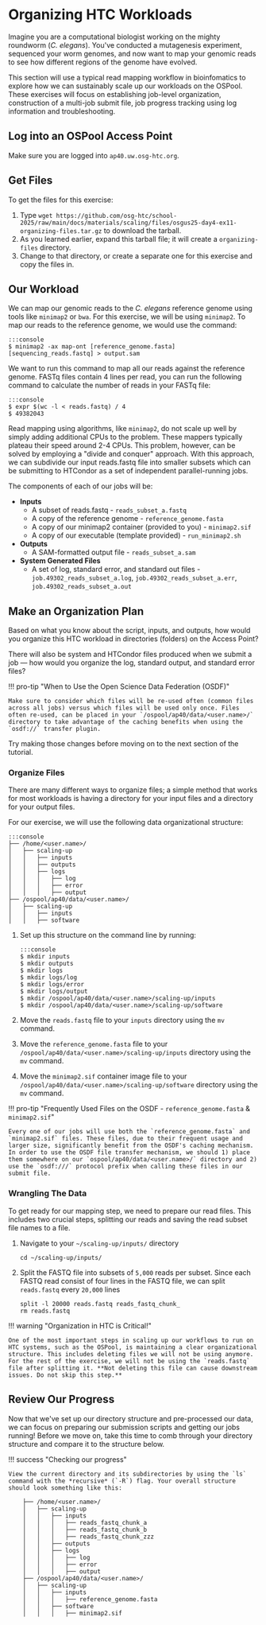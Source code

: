 # Organizing HTC Workloads

Imagine you are a computational biologist working on the mighty roundworm (_C. elegans_). You've conducted a mutagenesis experiment, sequenced your worm genomes, and now want to map your genomic reads to see how different regions of the genome have evolved. 

This section will use a typical read mapping workflow in bioinfomatics to explore how we can sustainably scale up our workloads on the OSPool. These exercises will focus on establishing job-level organization, construction of a multi-job submit file, job progress tracking using log information and troubleshooting. 

## Log into an OSPool Access Point

Make sure you are logged into `ap40.uw.osg-htc.org`. 

## Get Files

To get the files for this exercise:

1.  Type `wget https://github.com/osg-htc/school-2025/raw/main/docs/materials/scaling/files/osgus25-day4-ex11-organizing-files.tar.gz` to download the tarball.
1.  As you learned earlier, expand this tarball file; it will create a `organizing-files` directory.
1.  Change to that directory, or create a separate one for this exercise and copy the files in.

## Our Workload

We can map our genomic reads to the _C. elegans_ reference genome using tools like `minimap2` or `bwa`. For this exercise, we will be using `minimap2`. To map our reads to the reference genome, we would use the command:

    :::console
    $ minimap2 -ax map-ont [reference_genome.fasta] [sequencing_reads.fastq] > output.sam

We want to run this command to map all our reads against the reference genome. FASTq files contain 4 lines per read, you can run the following command to calculate the number of reads in your FASTq file:

    :::console
    $ expr $(wc -l < reads.fastq) / 4
    $ 49382043

Read mapping using algorithms, like `minimap2`, do not scale up well by simply adding additional CPUs to the problem. These mappers typically plateau their speed around 2-4 CPUs. This problem, however, can be solved by employing a "divide and conquer" approach. With this approach, we can subdivide our input reads.fastq file into smaller subsets which can be submitting to HTCondor as a set of independent parallel-running jobs. 

The components of each of our jobs will be:

* **Inputs**
    * A subset of reads.fastq - `reads_subset_a.fastq`
    * A copy of the reference genome - `reference_genome.fasta`
    * A copy of our minimap2 container (provided to you) - `minimap2.sif`
    * A copy of our executable (template provided) - `run_minimap2.sh`
* **Outputs**
    * A SAM-formatted output file - `reads_subset_a.sam`
* **System Generated Files**
    * A set of log, standard error, and standard out files - `job.49302_reads_subset_a.log`, `job.49302_reads_subset_a.err`, `job.49302_reads_subset_a.out`

## Make an Organization Plan

Based on what you know about the script, inputs, and outputs,
how would you organize this HTC workload in directories (folders) on the Access Point?

There will also be system and HTCondor files produced when we submit a job&nbsp;&mdash;
how would you organize the log, standard output, and standard error files?

!!! pro-tip "When to Use the Open Science Data Federation (OSDF)"
    
    Make sure to consider which files will be re-used often (common files across all jobs) versus which files will be used only once. Files often re-used, can be placed in your `/ospool/ap40/data/<user.name>/` directory to take advantage of the caching benefits when using the `osdf://` transfer plugin.

Try making those changes before moving on to the next section of the tutorial.

### Organize Files

There are many different ways to organize files;
a simple method that works for most workloads is having a directory for your input files
and a directory for your output files.

For our exercise, we will use the following data organizational structure:

    :::console
    ├── /home/<user.name>/
    │   ├── scaling-up
    │   │   ├── inputs
    │   │   ├── outputs
    │   │   ├── logs
    │   │   │   ├── log
    │   │   │   ├── error
    │   │   │   ├── output
    ├── /ospool/ap40/data/<user.name>/
    │   ├── scaling-up
    │   │   ├── inputs
    │   │   ├── software

1.  Set up this structure on the command line by running: 

        :::console
        $ mkdir inputs
        $ mkdir outputs
        $ mkdir logs
        $ mkdir logs/log
        $ mkdir logs/error
        $ mkdir logs/output
        $ mkdir /ospool/ap40/data/<user.name>/scaling-up/inputs
        $ mkdir /ospool/ap40/data/<user.name>/scaling-up/software

2. Move the `reads.fastq` file to your `inputs` directory using the `mv` command. 

3. Move the `reference_genome.fasta` file to your `/ospool/ap40/data/<user.name>/scaling-up/inputs` directory using the `mv` command. 

4. Move the `minimap2.sif` container image file to your `/ospool/ap40/data/<user.name>/scaling-up/software` directory using the `mv` command. 

!!! pro-tip "Frequently Used Files on the OSDF - `reference_genome.fasta` & `minimap2.sif`"
    
    Every one of our jobs will use both the `reference_genome.fasta` and `minimap2.sif` files. These files, due to their frequent usage and larger size, significantly benefit from the OSDF's caching mechanism. In order to use the OSDF file transfer mechanism, we should 1) place them somewhere on our `ospool/ap40/data/<user.name>/` directory and 2) use the `osdf:///` protocol prefix when calling these files in our submit file.

### Wrangling The Data
To get ready for our mapping step, we need to prepare our read files. This includes two crucial steps, splitting our reads and saving the read subset file names to a file.

1. Navigate to your `~/scaling-up/inputs/` directory

   ```
   cd ~/scaling-up/inputs/
   ```

2. Split the FASTQ file into subsets of `5,000` reads per subset. Since each FASTQ read consist of four lines in the FASTQ file, we can split `reads.fastq` every `20,000` lines

    ```
   split -l 20000 reads.fastq reads_fastq_chunk_
   rm reads.fastq
   ```
!!! warning "Organization in HTC is Critical!"
    
    One of the most important steps in scaling up our workflows to run on HTC systems, such as the OSPool, is maintaining a clear organizational structure. This includes deleting files we will not be using anymore. For the rest of the exercise, we will not be using the `reads.fastq` file after splitting it. **Not deleting this file can cause downstream issues. Do not skip this step.**

## Review Our Progress

Now that we've set up our directory structure and pre-processed our data, we can focus on preparing our submission scripts and getting our jobs running! Before we move on, take this time to comb through your directory structure and compare it to the structure below.

!!! success "Checking our progress"

    View the current directory and its subdirectories by using the `ls` command with the *recursive* (`-R`) flag. Your overall structure should look something like this:
    
        ├── /home/<user.name>/
        │   ├── scaling-up
        │   │   ├── inputs
        │   │   │   ├── reads_fastq_chunk_a
        │   │   │   ├── reads_fastq_chunk_b
        │   │   │   ├── reads_fastq_chunk_zzz
        │   │   ├── outputs
        │   │   ├── logs
        │   │   │   ├── log
        │   │   │   ├── error
        │   │   │   ├── output
        ├── /ospool/ap40/data/<user.name>/
        │   ├── scaling-up
        │   │   ├── inputs
        │   │   │   ├── reference_genome.fasta
        │   │   ├── software
        │   │   │   ├── minimap2.sif